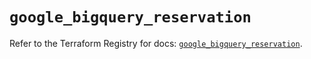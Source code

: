 # `google_bigquery_reservation`

Refer to the Terraform Registry for docs: [`google_bigquery_reservation`](https://registry.terraform.io/providers/hashicorp/google/5.21.0/docs/resources/bigquery_reservation).
